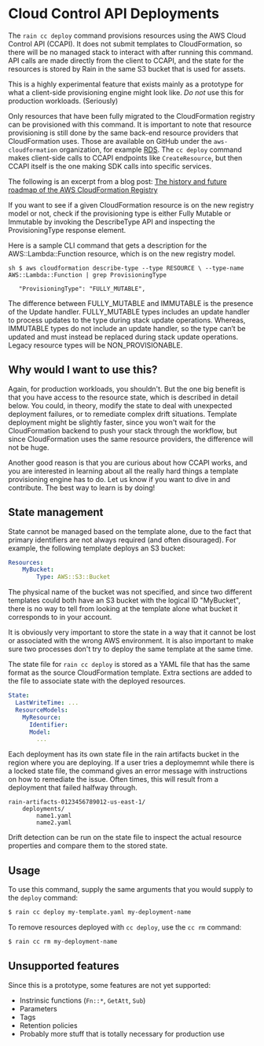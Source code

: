 # Cloud Control API Deployments 

The `rain cc deploy` command provisions resources using the AWS Cloud Control
API (CCAPI). It does not submit templates to CloudFormation, so there will be
no managed stack to interact with after running this command. API calls are
made directly from the client to CCAPI, and the state for the resources is
stored by Rain in the same S3 bucket that is used for assets.

This is a highly experimental feature that exists mainly as a prototype for
what a client-side provisioning engine might look like. *Do not* use this for
production workloads. (Seriously)

Only resources that have been fully migrated to the CloudFormation registry can
be provisioned with this command. It is important to note that resource
provisioning is still done by the same back-end resource providers that
CloudFormation uses. Those are available on GitHub under the
`aws-cloudformation` organization, for example
[RDS](https://github.com/aws-cloudformation/aws-cloudformation-resource-providers-rds).
The `cc deploy` command makes client-side calls to CCAPI endpoints like `CreateResource`, 
but then CCAPI itself is the one making SDK calls into specific services.

The following is an excerpt from a blog post: [The history and future roadmap
of the AWS CloudFormation
Registry](https://aws.amazon.com/blogs/devops/cloudformation-coverage/)

If you want to see if a given CloudFormation resource is on the new registry
model or not, check if the provisioning type is either Fully Mutable or
Immutable by invoking the DescribeType API and inspecting the ProvisioningType
response element.

Here is a sample CLI command that gets a description for the
AWS::Lambda::Function resource, which is on the new registry model.

```
sh $ aws cloudformation describe-type --type RESOURCE \ --type-name AWS::Lambda::Function | grep ProvisioningType

   "ProvisioningType": "FULLY_MUTABLE", 
```

The difference between FULLY\_MUTABLE and IMMUTABLE is the presence of the
Update handler. FULLY\_MUTABLE types includes an update handler to process
updates to the type during stack update operations. Whereas, IMMUTABLE types do
not include an update handler, so the type can’t be updated and must instead be
replaced during stack update operations. Legacy resource types will be
NON\_PROVISIONABLE.

## Why would I want to use this?

Again, for production workloads, you shouldn't. But the one big benefit is that you 
have access to the resource state, which is described in detail below. You could, 
in theory, modify the state to deal with unexpected deployment failures, or to 
remediate complex drift situations. Template deployment might be slightly faster, since you 
won't wait for the CloudFormation backend to push your stack through the workflow, but since 
CloudFormation uses the same resource providers, the difference will not be huge.

Another good reason is that you are curious about how CCAPI works, and you are
interested in learning about all the really hard things a template provisioning
engine has to do. Let us know if you want to dive in and contribute. 
The best way to learn is by doing!

## State management

State cannot be managed based on the template alone, due to the fact that
primary identifiers are not always required (and often disouraged). For
example, the following template deploys an S3 bucket:

```yaml 
Resources: 
    MyBucket: 
        Type: AWS::S3::Bucket 
```

The physical name of the bucket was not specified, and since two different
templates could both have an S3 bucket with the logical ID "MyBucket", there is
no way to tell from looking at the template alone what bucket it corresponds to
in your account.

It is obviously very important to store the state in a way that it cannot be
lost or associated with the wrong AWS environment. It is also important to make
sure two processes don't try to deploy the same template at the same time.

The state file for `rain cc deploy` is stored as a YAML file that has the same
format as the source CloudFormation template. Extra sections are added to the
file to associate state with the deployed resources.

```yaml 
State: 
  LastWriteTime: ...
  ResourceModels:
    MyResource:
      Identifier:
      Model:
        ...
```

Each deployment has its own state file in the rain artifacts bucket in the
region where you are deploying. If a user tries a deploymemnt while there is a
locked state file, the command gives an error message with instructions on how
to remediate the issue. Often times, this will result from a deployment that
failed halfway through.

```
rain-artifacts-0123456789012-us-east-1/ 
    deployments/ 
        name1.yaml
        name2.yaml
```

Drift detection can be run on the state file to inspect the actual resource
properties and compare them to the stored state.

## Usage

To use this command, supply the same arguments that you would supply to the `deploy` command:

```sh
$ rain cc deploy my-template.yaml my-deployment-name
```

To remove resources deployed with `cc deploy`, use the `cc rm` command:

```sh
$ rain cc rm my-deployment-name
```

## Unsupported features

Since this is a prototype, some features are not yet supported:

- Instrinsic functions (`Fn::*`, `GetAtt`, `Sub`)
- Parameters
- Tags
- Retention policies
- Probably more stuff that is totally necessary for production use





